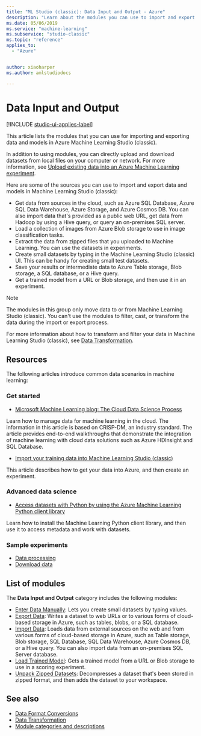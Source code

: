 ```yaml
---
title: "ML Studio (classic): Data Input and Output - Azure"
description: "Learn about the modules you can use to import and export data and models in Azure Machine Learning Studio (classic)."
ms.date: 05/06/2019
ms.service: "machine-learning"
ms.subservice: "studio-classic"
ms.topic: "reference"
applies_to: 
  - "Azure"


author: xiaoharper
ms.author: amlstudiodocs

---
```

# Data Input and Output

[!INCLUDE [studio-ui-applies-label](../includes/studio-ui-applies-label.md)]

This article lists the modules that you can use for importing and exporting data and models in Azure Machine Learning Studio (classic).

In addition to using modules, you can directly upload and download datasets from local files on your computer or network. For more information, see [Upload existing data into an Azure Machine Learning experiment](https://docs.microsoft.com/azure/machine-learning/studio/walkthrough-2-upload-data).

Here are some of the sources you can use to import and export data and models in Machine Learning Studio (classic):
 
- Get data from sources in the cloud, such as Azure SQL Database, Azure SQL Data Warehouse, Azure Storage, and Azure Cosmos DB. You can also import data that's provided as a public web URL, get data from Hadoop by using a Hive query, or query an on-premises SQL server.
- Load a collection of images from Azure Blob storage to use in image classification tasks.
- Extract the data from zipped files that you uploaded to Machine Learning. You can use the datasets in experiments.
- Create small datasets by typing in the Machine Learning Studio (classic) UI. This can be handy for creating small test datasets.
- Save your results or intermediate data to Azure Table storage, Blob storage, a SQL database, or a Hive query.
- Get a trained model from a URL or Blob storage, and then use it in an experiment.
    
> [!NOTE]
> The modules in this group only move data to or from Machine Learning Studio (classic). You can't use the modules to filter, cast, or transform the data during the import or export process.
> 
> For more information about how to transform and filter your data in Machine Learning Studio (classic), see [Data Transformation](data-transformation.md).
  
## Resources

The following articles introduce common data scenarios in machine learning:
  
### Get started
  
-   [Microsoft Machine Learning blog: The Cloud Data Science Process](https://blogs.technet.com/b/machinelearning/archive/2015/04/15/the-cloud-data-science-process.aspx)
  
  Learn how to manage data for machine learning in the cloud. The information in this article is based on CRISP-DM, an industry standard. The article provides end-to-end walkthroughs that demonstrate the integration of machine learning with cloud data solutions such as Azure HDInsight and SQL Database.
  
-   [Import your training data into Machine Learning Studio (classic)](import-data.md)
  
  This article describes how to get your data into Azure, and then create an experiment.
  
### Advanced data science
  
-   [Access datasets with Python by using the Azure Machine Learning Python client library](https://docs.microsoft.com/azure/machine-learning/machine-learning-python-data-access)
  
  Learn how to install the Machine Learning Python client library, and then use it to access metadata and work with datasets.
  
### Sample experiments
  
-   [Data processing](https://go.microsoft.com/fwlink/?LinkId=525733)
-   [Download data](https://go.microsoft.com/fwlink/?LinkId=525938)
  
## List of modules

The **Data Input and Output** category includes the following modules:

- [Enter Data Manually](enter-data-manually.md): Lets you create small datasets by typing values.
- [Export Data](export-data.md): Writes a dataset to web URLs or to various forms of cloud-based storage in Azure, such as tables, blobs, or a SQL database.
- [Import Data](import-data.md): Loads data from external sources on the web and from various forms of cloud-based storage in Azure, such as Table storage, Blob storage, SQL Database, SQL Data Warehouse, Azure Cosmos DB, or a Hive query. You can also import data from an on-premises SQL Server database.
- [Load Trained Model](load-trained-model.md): Gets a trained model from a URL or Blob storage to use in a scoring experiment.
- [Unpack Zipped Datasets](unpack-zipped-datasets.md): Decompresses a dataset that's been stored in zipped format, and then adds the dataset to your workspace.

## See also
  
- [Data Format Conversions](data-format-conversions.md)
- [Data Transformation](data-transformation.md)
- [Module categories and descriptions](machine-learning-module-descriptions.md)
